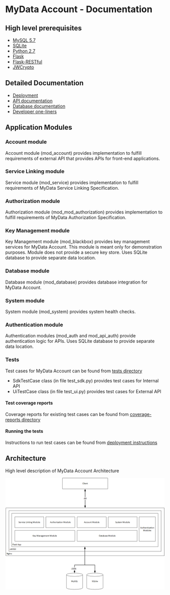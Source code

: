 # MyData Account - Documentation

## High level prerequisites
- [MySQL 5.7](https://www.mysql.com/)
- [SQLite](https://www.sqlite.org/)
- [Python 2.7](https://www.python.org/download/releases/2.7/)
- [Flask](http://flask.pocoo.org/)
- [Flask-RESTful](http://flask-restful.readthedocs.io)
- [JWCrypto](https://jwcrypto.readthedocs.io/en/stable/)

## Detailed Documentation
- [Deployment](deployment.md)
- [API documentation](api/)
- [Database documentation](database/)
- [Developer one-liners](developer_oneliners.md)


## Application Modules

### Account module
Account module (mod_account) provides implementation to fulfill requirements of external API that provides APIs for front-end applications.

### Service Linking module
Service module (mod_service) provides implementation to fulfill requirements of MyData Service Linking Specification.

### Authorization module
Authorization module (mod_mod_authorization) provides implementation to fulfill requirements of MyData Authorization Specification.

### Key Management module
Key Management module (mod_blackbox) provides key management services for MyData Account. This module is meant only for demonstration purposes. Module does not provide a secure key store.
Uses SQLite database to provide separate data location.

### Database module
Database module (mod_database) provides database integration for MyData Account.

### System module
System module (mod_system) provides system health checks.

### Authentication module
Authentication modules (mod_auth and mod_api_auth) provide authentication logic for APIs.
Uses SQLite database to provide separate data location.

### Tests

Test cases for MyData Account can be found from [tests directory](../app/tests)
- SdkTestCase class (in file test_sdk.py) provides test cases for Internal API
- UiTestCase class (in file test_ui.py) provides test cases for External API

#### Test coverage reports

Coverage reports for existing test cases can be found from [coverage-reports directory](../app/tests/coverage-reports)

#### Running the tests

Instructions to run test cases can be found from [deployment instructions](deployment.md)

## Architecture
High level description of MyData Account Architecture

![Architecture](images/MyDataAccount_Architecture.png)
